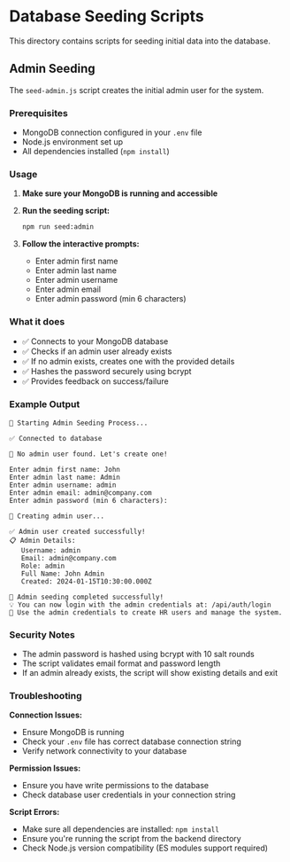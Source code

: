 # Database Seeding Scripts

This directory contains scripts for seeding initial data into the database.

## Admin Seeding

The `seed-admin.js` script creates the initial admin user for the system.

### Prerequisites

- MongoDB connection configured in your `.env` file
- Node.js environment set up
- All dependencies installed (`npm install`)

### Usage

1. **Make sure your MongoDB is running and accessible**

2. **Run the seeding script:**
   ```bash
   npm run seed:admin
   ```

3. **Follow the interactive prompts:**
   - Enter admin first name
   - Enter admin last name
   - Enter admin username
   - Enter admin email
   - Enter admin password (min 6 characters)

### What it does

- ✅ Connects to your MongoDB database
- ✅ Checks if an admin user already exists
- ✅ If no admin exists, creates one with the provided details
- ✅ Hashes the password securely using bcrypt
- ✅ Provides feedback on success/failure

### Example Output

```
🚀 Starting Admin Seeding Process...

✅ Connected to database

📝 No admin user found. Let's create one!

Enter admin first name: John
Enter admin last name: Admin
Enter admin username: admin
Enter admin email: admin@company.com
Enter admin password (min 6 characters):

🔐 Creating admin user...

✅ Admin user created successfully!
📋 Admin Details:
   Username: admin
   Email: admin@company.com
   Role: admin
   Full Name: John Admin
   Created: 2024-01-15T10:30:00.000Z

🎉 Admin seeding completed successfully!
💡 You can now login with the admin credentials at: /api/auth/login
🔑 Use the admin credentials to create HR users and manage the system.
```

### Security Notes

- The admin password is hashed using bcrypt with 10 salt rounds
- The script validates email format and password length
- If an admin already exists, the script will show existing details and exit

### Troubleshooting

**Connection Issues:**
- Ensure MongoDB is running
- Check your `.env` file has correct database connection string
- Verify network connectivity to your database

**Permission Issues:**
- Ensure you have write permissions to the database
- Check database user credentials in your connection string

**Script Errors:**
- Make sure all dependencies are installed: `npm install`
- Ensure you're running the script from the backend directory
- Check Node.js version compatibility (ES modules support required)
